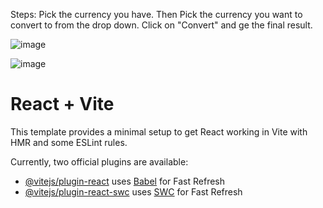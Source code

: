 Steps:
Pick the currency you have.
Then Pick the currency you want to convert to from the drop down.
Click on "Convert" and ge the final result.

![image](https://github.com/techdev-VIK/Currency-Convertor/assets/139503457/3d9c9b45-aef3-433c-b093-79eb584e9dfe)



![image](https://github.com/techdev-VIK/Currency-Convertor/assets/139503457/a6d763e9-453d-4c91-9512-b728b88e7b13)




# React + Vite

This template provides a minimal setup to get React working in Vite with HMR and some ESLint rules.

Currently, two official plugins are available:

- [@vitejs/plugin-react](https://github.com/vitejs/vite-plugin-react/blob/main/packages/plugin-react/README.md) uses [Babel](https://babeljs.io/) for Fast Refresh
- [@vitejs/plugin-react-swc](https://github.com/vitejs/vite-plugin-react-swc) uses [SWC](https://swc.rs/) for Fast Refresh
